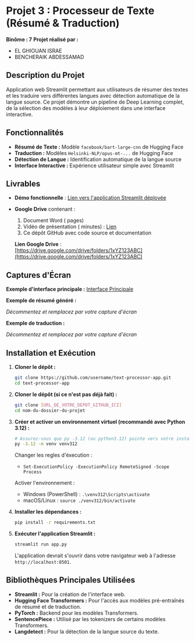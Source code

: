 # Projet 3 : Processeur de Texte (Résumé & Traduction)

**Binôme : 7**
**Projet réalisé par :**
* EL GHIOUAN ISRAE
* BENCHERAIK ABDESSAMAD

## Description du Projet
Application web Streamlit permettant aux utilisateurs de résumer des textes et les traduire vers différentes langues avec détection automatique de la langue source. Ce projet démontre un pipeline de Deep Learning complet, de la sélection des modèles à leur déploiement dans une interface interactive.

## Fonctionnalités
* **Résumé de Texte :** Modèle `facebook/bart-large-cnn` de Hugging Face
* **Traduction :** Modèles `Helsinki-NLP/opus-mt-...` de Hugging Face
* **Détection de Langue :** Identification automatique de la langue source
* **Interface Interactive :** Expérience utilisateur simple avec Streamlit

## Livrables
- **Démo fonctionnelle** : [Lien vers l'application Streamlit déployée](https://projet3-dl-texte-bout-en-bout.streamlit.app/)
- **Google Drive** contenant :
  1. Document Word ( pages)
  2. Vidéo de présentation ( minutes) : [Lien](https://drive.google.com/file/d/1abcXYZ123)
  3. Ce dépôt GitHub avec code source et documentation
  
  **Lien Google Drive** : [https://drive.google.com/drive/folders/1xYZ123ABC](https://drive.google.com/drive/folders/1xYZ123ABC)

## Captures d'Écran

**Exemple d'interface principale :**
[Interface Principale](images/c1.png)

**Exemple de résumé généré :**
<!-- ![Résumé Généré](images/screenshot_summary.png) -->
*Décommentez et remplacez par votre capture d'écran*

**Exemple de traduction :**
<!-- ![Traduction Effectuée](images/screenshot_translation.png) -->
*Décommentez et remplacez par votre capture d'écran*


## Installation et Exécution
1. **Cloner le dépôt :**
   ```bash
   git clone https://github.com/username/text-processor-app.git
   cd text-processor-app

1.  **Cloner le dépôt (si ce n'est pas déjà fait) :**
    ```bash
    git clone [URL_DE_VOTRE_DEPOT_GITHUB_ICI]
    cd nom-du-dossier-du-projet
    ```

2.  **Créer et activer un environnement virtuel (recommandé avec Python 3.12) :**
    ```bash
    # Assurez-vous que py -3.12 (ou python3.12) pointe vers votre installation Python 3.12
    py -3.12 -m venv venv312 
    ```

    Changer les regles d'éxecution :
    *   `Set-ExecutionPolicy -ExecutionPolicy RemoteSigned -Scope Process`

    Activer l'environnement :
    *   Windows (PowerShell) : `.\venv312\Scripts\activate`
    *   macOS/Linux : `source ./venv312/bin/activate`

3.  **Installer les dépendances :**
    ```bash
    pip install -r requirements.txt
    ```

4.  **Exécuter l'application Streamlit :**
    ```bash
    streamlit run app.py
    ```
    L'application devrait s'ouvrir dans votre navigateur web à l'adresse `http://localhost:8501`.

## Bibliothèques Principales Utilisées

*   **Streamlit :** Pour la création de l'interface web.
*   **Hugging Face Transformers :** Pour l'accès aux modèles pré-entraînés de résumé et de traduction.
*   **PyTorch :** Backend pour les modèles Transformers.
*   **SentencePiece :** Utilisé par les tokenizers de certains modèles Transformers.
*   **Langdetect :** Pour la détection de la langue source du texte.
